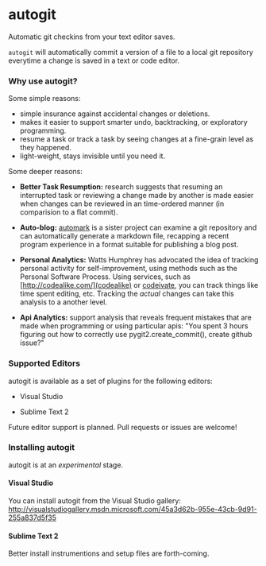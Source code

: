 autogit
=======

Automatic git checkins from your text editor saves.

`autogit` will automatically commit a version of a file to a local git repository everytime a change is saved in a text or code editor.

### Why use autogit?

Some simple reasons:

* simple insurance against accidental changes or deletions.
* makes it easier to support smarter undo, backtracking, or exploratory programming.
* resume a task or track a task by seeing changes at a fine-grain level as they happened.
* light-weight, stays invisible until you need it.

Some deeper reasons:

* **Better Task Resumption:** research suggests that resuming an interrupted task or reviewing a change made by another is made easier when changes can be reviewed in an time-ordered manner (in comparision to a flat commit).

* **Auto-blog:** [automark](https://github.com/chrisparnin/automark) is a sister project can examine a git repository and can automatically generate a markdown file, recapping a recent program experience in a format suitable for publishing a blog post.

* **Personal Analytics:** Watts Humphrey has advocated the idea of tracking personal activity for self-improvement, using methods such as the Personal Software Process.  Using services, such as [http://codealike.com/](codealike) or [codeivate](http://www.codeivate.com/), you can track things like time spent editing, etc.  Tracking the *actual* changes can take this analysis to a another level.

* **Api Analytics:** support analysis that reveals frequent mistakes that are made when programming or using particular apis: "You spent 3 hours figuring out how to correctly use pygit2.create_commit(), create github issue?"


### Supported Editors

autogit is available as a set of plugins for the following editors:

* Visual Studio

* Sublime Text 2

Future editor support is planned.  Pull requests or issues are welcome!

### Installing autogit

autogit is at an *experimental* stage. 

#### Visual Studio

You can install autogit from the Visual Studio gallery:
http://visualstudiogallery.msdn.microsoft.com/45a3d62b-955e-43cb-9d91-255a837d5f35

#### Sublime Text 2

Better install instrumentions and setup files are forth-coming.